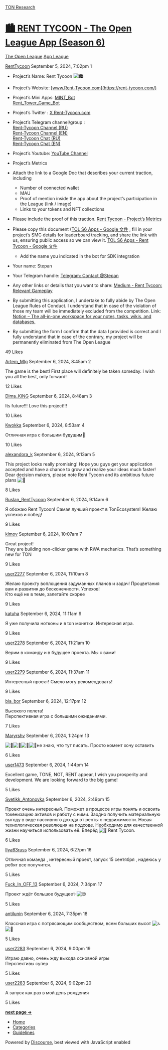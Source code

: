 [TON Research](/)

# [🏙 RENT TYCOON - The Open League App (Season 6)](/t/rent-tycoon-the-open-league-app-season-6/31221)

[The Open League](/c/the-open-league/app-leaderboard/58)  [App League](/c/the-open-league/app-leaderboard/58) 

    

[RentTycoon](https://tonresear.ch/u/RentTycoon)  September 5, 2024, 7:02pm  1

*   Project’s Name: Rent Tycoon ![:cityscape:](https://tonresear.ch/images/emoji/twitter/cityscape.png?v=12 ":cityscape:")
    
*   Project’s Website: [www.Rent-Tycoon.com](https://rent-tycoon.com/)
    
*   Project’s Mini Apps: [MINT\_Bot](https://t.me/rent_tycoon_bot/app?startapp=eryq26UlXXPAoY0lcN)  
    [Rent\_Tower\_Game\_Bot](https://t.me/Rent_Tower_Game_bot/TapTower)
    
*   Project’s Twitter : [X Rent-Tycoon.com](https://x.com/Rent_Tycoon)
    
*   Project’s Telegram channel/group :  
    [Rent-Tycoon Channel (RU)](https://t.me/+fI5uqQpZl21hN2Yy)  
    [Rent-Tycoon Channel (EN)](https://t.me/+5Gc4qn43i2IwZDZi)  
    [Rent-Tycoon Chat (RU)](https://t.me/+uvWJP6MT421jZDRi)  
    [Rent-Tycoon Chat (EN)](https://t.me/+PWeZpuXsIzQzYjNi)
    
*   Project’s Youtube: [YouTube Channel](https://youtube.com/@renttycoonofficial?si=bYmHfCzALII52YDJ)
    
*   Project’s Metrics
    
*   Attach the link to a Google Doc that describes your current traction, including
    
    *   Number of connected wallet
    *   MAU
    *   Proof of mention inside the app about the project’s participation in the League (link / image)
    *   Links to your tokens and NFT collections
*   Please include the proof of this traction. [Rent Tycoon - Project’s Metrics](https://docs.google.com/document/d/1nO6c1RUqw3_D2gdvKVnnv6Gm7mG0FT02TM8jMoAMeYY/edit)
    
*   Please copy this document ([TOL S6 Apps - Google 文件](https://docs.google.com/document/d/1sWWmQuRGRYbcihxxFtb1I28kvUqs8q2ul7ukaW_hnp4/edit?usp=sharing) , fill in your project’s SMC details for leaderboard tracking, and share the link with us, ensuring public access so we can view it. [TOL S6 Apps - Rent Tycoon - Google 文件](https://docs.google.com/document/d/1_VDVYcXC_DX6c6rEz2FuiSO6pbATU-fzXqQoCM-xqZw/edit)
    
    *   Add the name you indicated in the bot for SDK integration
*   Your name: Stepan
    
*   Your Telegram handle: [Telegram: Contact @Stepan](https://t.me/Stepan_Yak)
    
*   Any other links or details that you want to share: [Medium - Rent Tycoon: Relevant Gameplay](https://medium.com/rent-tycoon/rent-tycoon-relevant-gameplay-3841583dd2e6)
    
*   By submitting this application, I undertake to fully abide by The Open League Rules of Conduct. I understand that in case of the violation of those my team will be immediately excluded from the competition. Link: [Notion – The all-in-one workspace for your notes, tasks, wikis, and databases.](https://ton-org.notion.site/The-Open-League-Rules-of-Conduct-04f4a0fedf1a401687075f5efd83de68)
    
*   By submitting the form I confirm that the data I provided is correct and I fully understand that in case of the contrary, my project will be permanently eliminated from The Open League
    

  49 Likes

[Artem\_Mlg](https://tonresear.ch/u/Artem_Mlg) September 6, 2024, 8:45am  2

The game is the best! First place will definitely be taken someday. I wish you all the best, only forward!

  12 Likes

[Dima\_KiNG](https://tonresear.ch/u/Dima_KiNG) September 6, 2024, 8:48am  3

Its future!!! Love this project!!!

  10 Likes

[Kwokka](https://tonresear.ch/u/Kwokka) September 6, 2024, 8:53am  4

Отличная игра с большим будущим🤍

  10 Likes

[alexandora\_k](https://tonresear.ch/u/alexandora_k) September 6, 2024, 9:13am  5

This project looks really promising! Hope you guys get your application accepted and have a chance to grow and realize your ideas much faster! Dear decision makers, please note Rent Tycoon and its ambitious future plans ![:mechanical_arm:](https://tonresear.ch/images/emoji/twitter/mechanical_arm.png?v=12 ":mechanical_arm:")

  8 Likes

[Ruslan\_RentTycoon](https://tonresear.ch/u/Ruslan_RentTycoon) September 6, 2024, 9:14am  6

Я обожаю Rent Tycoon! Самая лучший проект в TonEcosystem! Желаю успехов и побед!

  9 Likes

[klmov](https://tonresear.ch/u/klmov) September 6, 2024, 10:07am  7

Great project!  
They are building non-clicker game with RWA mechanics. That’s something new for TON

  9 Likes

[user2277](https://tonresear.ch/u/user2277) September 6, 2024, 11:10am  8

Желаю проекту воплощения задуманных планов и задач! Процветания вам и развития до бесконечности. Успехов!  
Кто ещё не в теме, залетайте скорее

  9 Likes

[katuha](https://tonresear.ch/u/katuha) September 6, 2024, 11:11am  9

Я уже получила нотконы и в ton монетки. Интересная игра.

  9 Likes

[user2278](https://tonresear.ch/u/user2278) September 6, 2024, 11:21am  10

Верим в команду и в будущее проекта. Мы с вами!

  9 Likes

[user2279](https://tonresear.ch/u/user2279) September 6, 2024, 11:37am  11

Интересный проект! Смело могу рекомендовать!

  9 Likes

[bia\_bor](https://tonresear.ch/u/bia_bor) September 6, 2024, 12:17pm  12

Высокого полета!  
Перспективная игра с большими ожиданиями.

  7 Likes

[Maryrshv](https://tonresear.ch/u/Maryrshv) September 6, 2024, 1:24pm  13

![:star_struck:](https://tonresear.ch/images/emoji/twitter/star_struck.png?v=12 ":star_struck:")![:star_struck:](https://tonresear.ch/images/emoji/twitter/star_struck.png?v=12 ":star_struck:")![:star_struck:](https://tonresear.ch/images/emoji/twitter/star_struck.png?v=12 ":star_struck:")![:star_struck:](https://tonresear.ch/images/emoji/twitter/star_struck.png?v=12 ":star_struck:")не знаю, что тут писать. Просто комент хочу оставить

  6 Likes

[user1473](https://tonresear.ch/u/user1473) September 6, 2024, 1:44pm  14

Excellent game, TONE, NOT, RENT appear, I wish you prosperity and development. We are looking forward to the big game!

  5 Likes

[Svetikk\_Antonovka](https://tonresear.ch/u/Svetikk_Antonovka) September 6, 2024, 2:49pm  15

Проект очень интересный. Поможет в процессе игры понять и освоить токенизацию активов и работу с ними. Заодно получить материальную выгоду в виде пассивного дохода от ренты с недвижимости. Новая технологическая революция на подходе. Необходимо для качественной жизни научиться использовать её. Вперёд ![:hugs:](https://tonresear.ch/images/emoji/twitter/hugs.png?v=12 ":hugs:") Rent Tycoon.

  6 Likes

[Ilya63russ](https://tonresear.ch/u/Ilya63russ) September 6, 2024, 6:27pm  16

Отличная команда , интересный проект, запуск 15 сентября , надеюсь у ребят все получится.

  5 Likes

[Fuck\_In\_OFF\_13](https://tonresear.ch/u/Fuck_In_OFF_13) September 6, 2024, 7:34pm  17

Проект ждёт большое будущее:sparkles:![:relieved:](https://tonresear.ch/images/emoji/twitter/relieved.png?v=12 ":relieved:")

  5 Likes

[antilunin](https://tonresear.ch/u/antilunin) September 6, 2024, 7:35pm  18

Классная игра с потрясающим сообществом, всем больших высот ![:top:](https://tonresear.ch/images/emoji/twitter/top.png?v=12 ":top:")![:tophat:](https://tonresear.ch/images/emoji/twitter/tophat.png?v=12 ":tophat:")

  5 Likes

[user2283](https://tonresear.ch/u/user2283) September 6, 2024, 9:00pm  19

Играю давно, очень жду выхода основной игры  
Перспективы супер

  5 Likes

[user2283](https://tonresear.ch/u/user2283) September 6, 2024, 9:02pm  20

А запуск как раз в мой день рождения

  5 Likes

**[next page →](/t/rent-tycoon-the-open-league-app-season-6/31221?page=2)**

*   [Home](/)
*   [Categories](/categories)
*   [Guidelines](/guidelines)

Powered by [Discourse](https://www.discourse.org), best viewed with JavaScript enabled